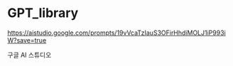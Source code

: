 # GPT_library

https://aistudio.google.com/prompts/19vVcaTzIauS3OFirHhdiMOLJ1iP993iW?save=true

구글 AI 스튜디오
